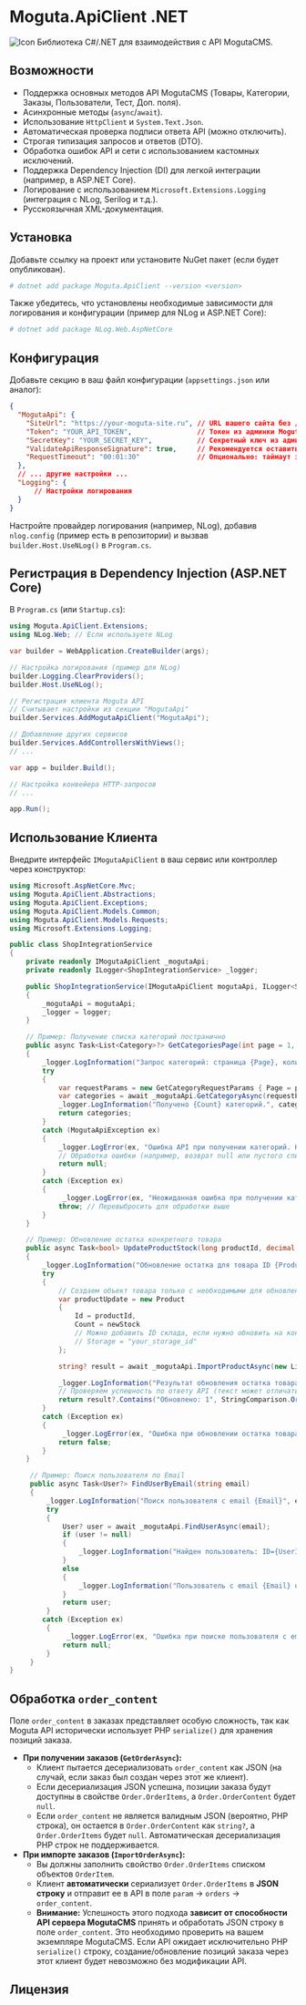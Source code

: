 ﻿# Moguta.ApiClient .NET

![Icon](https://github.com/weselow/Moguta.ApiClient/blob/master/Moguta.ApiClient/Resources/moguta-api-icon.png)
Библиотека C#/.NET для взаимодействия с API MogutaCMS.

## Возможности

*   Поддержка основных методов API MogutaCMS (Товары, Категории, Заказы, Пользователи, Тест, Доп. поля).
*   Асинхронные методы (`async`/`await`).
*   Использование `HttpClient` и `System.Text.Json`.
*   Автоматическая проверка подписи ответа API (можно отключить).
*   Строгая типизация запросов и ответов (DTO).
*   Обработка ошибок API и сети с использованием кастомных исключений.
*   Поддержка Dependency Injection (DI) для легкой интеграции (например, в ASP.NET Core).
*   Логирование с использованием `Microsoft.Extensions.Logging` (интеграция с NLog, Serilog и т.д.).
*   Русскоязычная XML-документация.

## Установка

Добавьте ссылку на проект или установите NuGet пакет (если будет опубликован).

```bash
# dotnet add package Moguta.ApiClient --version <version>
```

Также убедитесь, что установлены необходимые зависимости для логирования и конфигурации (пример для NLog и ASP.NET Core):

```bash
# dotnet add package NLog.Web.AspNetCore
```

## Конфигурация

Добавьте секцию в ваш файл конфигурации (`appsettings.json` или аналог):

```json
{
  "MogutaApi": {
    "SiteUrl": "https://your-moguta-site.ru", // URL вашего сайта без /api
    "Token": "YOUR_API_TOKEN",                // Токен из админки MogutaCMS
    "SecretKey": "YOUR_SECRET_KEY",           // Секретный ключ из админки MogutaCMS
    "ValidateApiResponseSignature": true,     // Рекомендуется оставить true
    "RequestTimeout": "00:01:30"              // Опционально: таймаут запроса (ЧЧ:ММ:СС)
  },
  // ... другие настройки ...
  "Logging": {
      // Настройки логирования
  }
}
```

Настройте провайдер логирования (например, NLog), добавив `nlog.config` (пример есть в репозитории) и вызвав `builder.Host.UseNLog()` в `Program.cs`.

## Регистрация в Dependency Injection (ASP.NET Core)

В `Program.cs` (или `Startup.cs`):

```csharp
using Moguta.ApiClient.Extensions;
using NLog.Web; // Если используете NLog

var builder = WebApplication.CreateBuilder(args);

// Настройка логирования (пример для NLog)
builder.Logging.ClearProviders();
builder.Host.UseNLog();

// Регистрация клиента Moguta API
// Считывает настройки из секции "MogutaApi"
builder.Services.AddMogutaApiClient("MogutaApi");

// Добавление других сервисов
builder.Services.AddControllersWithViews();
// ...

var app = builder.Build();

// Настройка конвейера HTTP-запросов
// ...

app.Run();
```

## Использование Клиента

Внедрите интерфейс `IMogutaApiClient` в ваш сервис или контроллер через конструктор:

```csharp
using Microsoft.AspNetCore.Mvc;
using Moguta.ApiClient.Abstractions;
using Moguta.ApiClient.Exceptions;
using Moguta.ApiClient.Models.Common;
using Moguta.ApiClient.Models.Requests;
using Microsoft.Extensions.Logging;

public class ShopIntegrationService
{
    private readonly IMogutaApiClient _mogutaApi;
    private readonly ILogger<ShopIntegrationService> _logger;

    public ShopIntegrationService(IMogutaApiClient mogutaApi, ILogger<ShopIntegrationService> logger)
    {
        _mogutaApi = mogutaApi;
        _logger = logger;
    }

    // Пример: Получение списка категорий постранично
    public async Task<List<Category>?> GetCategoriesPage(int page = 1, int count = 20)
    {
        _logger.LogInformation("Запрос категорий: страница {Page}, количество {Count}", page, count);
        try
        {
            var requestParams = new GetCategoryRequestParams { Page = page, Count = count };
            var categories = await _mogutaApi.GetCategoryAsync(requestParams);
            _logger.LogInformation("Получено {Count} категорий.", categories?.Count ?? 0);
            return categories;
        }
        catch (MogutaApiException ex)
        {
            _logger.LogError(ex, "Ошибка API при получении категорий. Код={Code}, Сообщение='{Msg}'", ex.ApiErrorCode, ex.ApiErrorMessage);
            // Обработка ошибки (например, возврат null или пустого списка)
            return null;
        }
        catch (Exception ex)
        {
             _logger.LogError(ex, "Неожиданная ошибка при получении категорий.");
            throw; // Перевыбросить для обработки выше
        }
    }

    // Пример: Обновление остатка конкретного товара
    public async Task<bool> UpdateProductStock(long productId, decimal newStock)
    {
        _logger.LogInformation("Обновление остатка для товара ID {ProductId} на {NewStock}", productId, newStock);
        try
        {
            // Создаем объект товара только с необходимыми для обновления полями (ID и остаток)
            var productUpdate = new Product
            {
                Id = productId,
                Count = newStock
                // Можно добавить ID склада, если нужно обновить на конкретном складе:
                // Storage = "your_storage_id"
            };

            string? result = await _mogutaApi.ImportProductAsync(new List<Product> { productUpdate });

            _logger.LogInformation("Результат обновления остатка товара ID {ProductId}: {Result}", productId, result);
            // Проверяем успешность по ответу API (текст может отличаться)
            return result?.Contains("Обновлено: 1", StringComparison.OrdinalIgnoreCase) ?? false;
        }
        catch (Exception ex)
        {
             _logger.LogError(ex, "Ошибка при обновлении остатка товара ID {ProductId}", productId);
            return false;
        }
    }

     // Пример: Поиск пользователя по Email
     public async Task<User?> FindUserByEmail(string email)
     {
         _logger.LogInformation("Поиск пользователя с email {Email}", email);
         try
         {
             User? user = await _mogutaApi.FindUserAsync(email);
             if (user != null)
             {
                 _logger.LogInformation("Найден пользователь: ID={UserId}, Имя={UserName}", user.Id, user.Name);
             }
             else
             {
                 _logger.LogInformation("Пользователь с email {Email} не найден.", email);
             }
             return user;
         }
        catch (Exception ex)
         {
              _logger.LogError(ex, "Ошибка при поиске пользователя с email {Email}", email);
             return null;
         }
     }
}
```

## Обработка `order_content`

Поле `order_content` в заказах представляет особую сложность, так как Moguta API исторически использует PHP `serialize()` для хранения позиций заказа.

*   **При получении заказов (`GetOrderAsync`):**
    *   Клиент пытается десериализовать `order_content` как JSON (на случай, если заказ был создан через этот же клиент).
    *   Если десериализация JSON успешна, позиции заказа будут доступны в свойстве `Order.OrderItems`, а `Order.OrderContent` будет `null`.
    *   Если `order_content` не является валидным JSON (вероятно, PHP строка), он остается в `Order.OrderContent` как `string?`, а `Order.OrderItems` будет `null`. Автоматическая десериализация PHP строк не поддерживается.
*   **При импорте заказов (`ImportOrderAsync`):**
    *   Вы должны заполнить свойство `Order.OrderItems` списком объектов `OrderItem`.
    *   Клиент **автоматически** сериализует `Order.OrderItems` в **JSON строку** и отправит ее в API в поле `param` -> `orders` -> `order_content`.
    *   **Внимание:** Успешность этого подхода **зависит от способности API сервера MogutaCMS** принять и обработать JSON строку в поле `order_content`. Это необходимо проверить на вашем экземпляре MogutaCMS. Если API ожидает исключительно PHP `serialize()` строку, создание/обновление позиций заказа через этот клиент будет невозможно без модификации API.

## Лицензия
